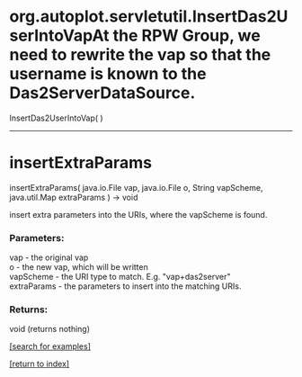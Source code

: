 # org.autoplot.servletutil.InsertDas2UserIntoVapAt the RPW Group, we need to rewrite the vap so that the username is known to the Das2ServerDataSource.
InsertDas2UserIntoVap( )


***
<a name="insertExtraParams"></a>
# insertExtraParams
insertExtraParams( java.io.File vap, java.io.File o, String vapScheme, java.util.Map extraParams ) &rarr; void

insert extra parameters into the URIs, where the vapScheme is found.

### Parameters:
vap - the original vap
<br>o - the new vap, which will be written
<br>vapScheme - the URI type to match.  E.g. "vap+das2server"
<br>extraParams - the parameters to insert into the matching URIs.

### Returns:
void (returns nothing)


<a href="https://github.com/autoplot/dev/search?q=insertExtraParams&unscoped_q=insertExtraParams">[search for examples]</a>

<a href="https://github.com/autoplot/documentation/blob/master/javadoc/index-all.md">[return to index]</a>

